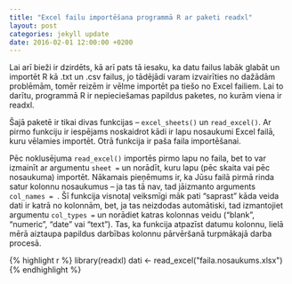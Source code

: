 ```yaml
---
title: "Excel failu importēšana programmā R ar paketi readxl"
layout: post
categories: jekyll update
date: 2016-02-01 12:00:00 +0200
---
```



Lai arī bieži ir dzirdēts, kā arī pats tā iesaku, ka datu failus labāk glabāt un importēt R kā .txt un .csv failus, jo tādējādi varam izvairīties no dažādām problēmām, tomēr reizēm ir vēlme importēt pa tiešo no Excel failiem. Lai to darītu, programmā R ir nepieciešamas papildus paketes, no kurām viena ir readxl.

Šajā paketē ir tikai divas funkcijas – `excel_sheets()` un `read_excel()`. Ar pirmo funkciju ir iespējams noskaidrot kādi ir lapu nosaukumi Excel failā, kuru vēlamies importēt. Otrā funkcija ir paša faila importēšanai.

Pēc noklusējuma `read_excel()` importēs pirmo lapu no faila, bet to var izmainīt ar argumentu `sheet =` un norādīt, kuru lapu (pēc  skaita vai pēc nosaukuma) importēt. Nākamais pieņēmums ir, ka Jūsu failā pirmā rinda satur kolonnu nosaukumus – ja tas tā nav, tad jāizmanto arguments `col_names = `. Šī funkcija visnotaļ veiksmīgi māk pati “saprast” kāda veida dati ir katrā no kolonnām, bet, ja tas neizdodas automātiski, tad izmantojiet argumentu `col_types =` un norādiet katras kolonnas veidu (“blank”, “numeric”, “date” vai “text”). Tas, ka funkcija atpazīst datumu kolonnu, lielā mērā aiztaupa papildus darbības kolonnu pārvēršanā turpmākajā darba procesā.


{% highlight r %}
library(readxl)
dati <- read_excel("faila.nosaukums.xlsx")
{% endhighlight %}
